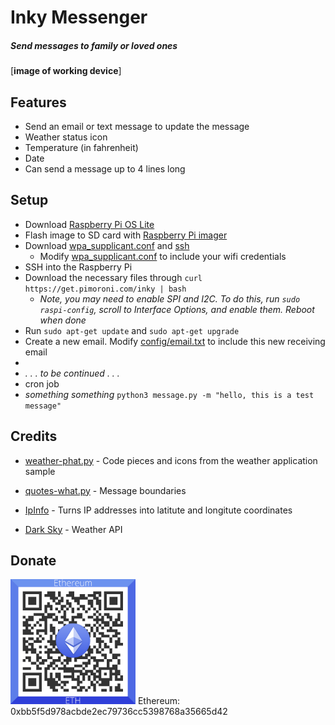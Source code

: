 # Inky Messenger 

##### _Send messages to family or loved ones_
[**image of working device**]
## Features
- Send an email or text message to update the message
- Weather status icon
- Temperature (in fahrenheit)
- Date
- Can send a message up to 4 lines long
  
## Setup
- Download [Raspberry Pi OS Lite](https://www.raspberrypi.org/software/operating-systems/)
- Flash image to SD card with [Raspberry Pi imager](https://www.raspberrypi.org/software/)
- Download [wpa_supplicant.conf](wpa_supplicant.conf) and [ssh](ssh)
  - Modify [wpa_supplicant.conf](wpa_supplicant.conf) to include your wifi credentials
- SSH into the Raspberry Pi
- Download the necessary files through `curl https://get.pimoroni.com/inky | bash`
  - _Note, you may need to enable SPI and I2C. To do this, run `sudo raspi-config`, scroll to Interface Options, and enable them. Reboot when done_
- Run `sudo apt-get update` and `sudo apt-get upgrade`
- Create a new email. Modify [config/email.txt](config/email.txt) to include this new receiving email
- 
- _. . . to be continued . . ._
- cron job
- _something something_ `python3 message.py -m "hello, this is a test message"`

## Credits
- [weather-phat.py] - Code pieces and icons from the weather application sample
- [quotes-what.py] - Message boundaries
- [IpInfo] - Turns IP addresses into latitute and longitute coordinates
- [Dark Sky] - Weather API


   [weather-phat.py]: <https://github.com/pimoroni/inky/blob/master/examples/phat/weather-phat.py>
   [quotes-what.py]: <https://github.com/pimoroni/inky/blob/master/examples/what/quotes-what.py>
   [IpInfo]: <https://ipinfo.io/>
   [Dark Sky]: <https://darksky.net/>

## Donate
<img src="github-images/eth_donate.png" alt="0xbb5f5d978acbde2ec79736cc5398768a35665d42" width="200px" height="200px">
Ethereum: 0xbb5f5d978acbde2ec79736cc5398768a35665d42